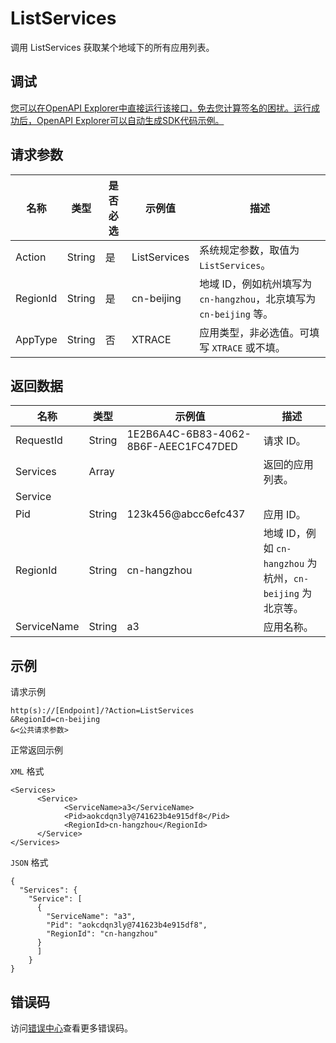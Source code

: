 # ListServices

调用 ListServices 获取某个地域下的所有应用列表。

## 调试

[您可以在OpenAPI Explorer中直接运行该接口，免去您计算签名的困扰。运行成功后，OpenAPI Explorer可以自动生成SDK代码示例。](https://api.aliyun.com/#product=xtrace&api=ListServices&type=RPC&version=2019-08-08)

## 请求参数

|名称|类型|是否必选|示例值|描述|
|--|--|----|---|--|
|Action|String|是|ListServices|系统规定参数，取值为 `ListServices`。 |
|RegionId|String|是|cn-beijing|地域 ID，例如杭州填写为 `cn-hangzhou`，北京填写为`cn-beijing` 等。 |
|AppType|String|否|XTRACE|应用类型，非必选值。可填写 `XTRACE` 或不填。 |

## 返回数据

|名称|类型|示例值|描述|
|--|--|---|--|
|RequestId|String|1E2B6A4C-6B83-4062-8B6F-AEEC1FC47DED|请求 ID。 |
|Services|Array| |返回的应用列表。 |
|Service| | | |
|Pid|String|123k456@abcc6efc437|应用 ID。 |
|RegionId|String|cn-hangzhou|地域 ID，例如 `cn-hangzhou` 为杭州，`cn-beijing` 为北京等。 |
|ServiceName|String|a3|应用名称。 |

## 示例

请求示例

```
http(s)://[Endpoint]/?Action=ListServices
&RegionId=cn-beijing
&<公共请求参数>
```

正常返回示例

`XML` 格式

```
<Services>
      <Service>
            <ServiceName>a3</ServiceName>
            <Pid>aokcdqn3ly@741623b4e915df8</Pid>
            <RegionId>cn-hangzhou</RegionId>
      </Service>
</Services>
```

`JSON` 格式

```
{
  "Services": {
    "Service": [
      {
        "ServiceName": "a3",
        "Pid": "aokcdqn3ly@741623b4e915df8",
        "RegionId": "cn-hangzhou"
      }
      ]
    }
}
```

## 错误码

访问[错误中心](https://error-center.aliyun.com/status/product/xtrace)查看更多错误码。

